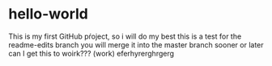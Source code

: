# hello-world
This is my first GitHub pŕoject, so i will do my best
this is a test for the readme-edits branch
you will merge it into the master branch sooner or later
can I get this to woirk??? (work)
eferhyrerghrgerg
